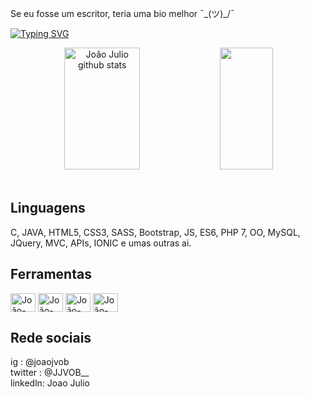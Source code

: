 Se eu fosse um escritor, teria uma bio melhor  ¯\_(ツ)_/¯


[![Typing SVG](https://readme-typing-svg.herokuapp.com/?color=ff6e96&size=35&center=true&vCenter=true&width=1000&lines=+HELLO,+MY+NAME+is+João+Julio+Veriato+Oliveira+Benigno;I'm+21+years+old;I+from+Brasil,+MG;I+study+Computer+Science+at+Rede+Doctum;Be+Welcome!+:%29)](https://git.io/typing-svg)


<div align="center">  
  <img width="49%" height="195px" src="https://github-readme-stats.vercel.app/api?username=JJVOB&show_icons=true&count_private=true&hide_border=true&title_color=ff6e96&icon_color=ff6e96&text_color=c9d1d9&bg_color=0d1117" alt="João Julio github stats" /> 
  <img width="41%" height="195px" src="https://github-readme-stats.vercel.app/api/top-langs/?username=JJVOB&layout=compact&hide_border=true&title_color=0d1117&text_color=ff6e96&bg_color=0d1117" />
</div>

<div style="display: inline_block"><br>
  
  ## Linguagens
  C, JAVA, HTML5, CSS3, SASS, Bootstrap, JS, ES6, PHP 7, OO, MySQL, JQuery, MVC, APIs, IONIC e umas outras ai.
  
 
  ## Ferramentas
  
  <img img align="center" alt="João-" height="30" width="40" src="https://cdn.jsdelivr.net/gh/devicons/devicon/icons/vscode/vscode-original.svg" />
  <img img align="center" alt="João-" height="30" width="40" src="https://cdn.jsdelivr.net/gh/devicons/devicon/icons/github/github-original-wordmark.svg" />
  <img img align="center" alt="João-" height="30" width="40" src="https://cdn.jsdelivr.net/gh/devicons/devicon/icons/unity/unity-original.svg" />
  <img img align="center" alt="João-" height="30" width="40" src="https://cdn.jsdelivr.net/gh/devicons/devicon/icons/trello/trello-plain.svg" />
  <link img align="center" alt="João-" height="30" width="40" rel="stylesheet" href="https://cdn.jsdelivr.net/gh/devicons/devicon@v2.14.0/devicon.min.css">
  <link img align="center" alt="João-" height="30" width="40" rel="stylesheet" href="https://cdn.jsdelivr.net/gh/devicons/devicon@v2.14.0/devicon.min.css">
  <link img align="center" alt="João-" height="30" width="40" rel="stylesheet" href="https://cdn.jsdelivr.net/gh/devicons/devicon@v2.14.0/devicon.min.css">
  
  
  ## Rede sociais

  ig      : @joaojvob <br>
  twitter : @JJVOB__ <br>
  linkedln: Joao Julio <br>
  
</div>
